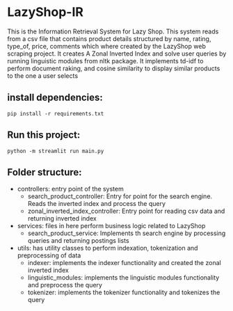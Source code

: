# LazyShop-IR
This is the Information Retrieval System for Lazy Shop. This system reads from a csv file that contains product details
structured by name, rating, type_of, price, comments which where created by the LazyShop web scraping project. It creates
A Zonal Inverted Index and solve user queries by running linguistic modules from nltk package. It implements td-idf to
perform document raking, and cosine similarity to display similar products to the one a user selects

## install dependencies:
```
pip install -r requirements.txt
```

## Run this project:
```
python -m streamlit run main.py
```

## Folder structure:
- controllers: entry point of the system
  - search_product_controller: Entry for point for the search engine. Reads the inverted index and process the query
  - zonal_inverted_index_controller: Entry point for reading csv data and returning inverted index
- services: files in here perform business logic related to LazyShop
  - search_product_service: Implements th search engine by processing queries and returning postings lists
- utils: has utility classes to perform indexation, tokenization and preprocessing of data
    - indexer: implements the indexer functionality and created the zonal inverted index
    - linguistic_modules: implements the linguistic modules functionality and preprocess the query
    - tokenizer: implements the tokenizer functionality and tokenizes the query